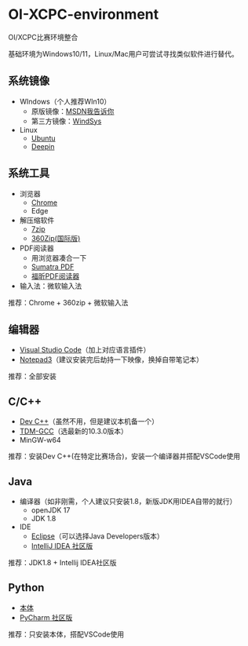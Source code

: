 # OI-XCPC-environment

OI/XCPC比赛环境整合

基础环境为Windows10/11，Linux/Mac用户可尝试寻找类似软件进行替代。

## 系统镜像

* WIndows（个人推荐WIn10）
  * 原版镜像：[MSDN我告诉你](https://msdn.itellyou.cn/)
  * 第三方镜像：[WindSys](https://windsys.win/)
* Linux
  * [Ubuntu](https://ubuntu.com/download/desktop)
  * [Deepin](https://www.deepin.org/zh/download/)

## 系统工具

* 浏览器
  * [Chrome](https://www.google.com/intl/zh-CN/chrome/?standalone=1)
  * Edge
* 解压缩软件
  * [7zip](https://sparanoid.com/lab/7z/)
  * [360Zip(国际版)]()
* PDF阅读器
  * 用浏览器凑合一下
  * [Sumatra PDF](https://www.sumatrapdfreader.org/free-pdf-reader)
  * [福昕PDF阅读器](https://www.foxitsoftware.cn/pdf-reader/)
* 输入法：微软输入法

推荐：Chrome + 360zip + 微软输入法

## 编辑器

* [Visual Studio Code](https://code.visualstudio.com/)（加上对应语言插件）
* [Notepad3](https://www.rizonesoft.com/downloads/notepad3/)（建议安装完后劫持一下映像，换掉自带笔记本）

推荐：全部安装

## C/C++

* [Dev C++](https://pc.qq.com/detail/16/detail_163136.html)（虽然不用，但是建议本机备一个）
* [TDM-GCC](https://sourceforge.net/projects/tdm-gcc/)（选最新的10.3.0版本）
* MinGW-w64

推荐：安装Dev C++(在特定比赛场合)，安装一个编译器并搭配VSCode使用

## Java

* 编译器（如非刚需，个人建议只安装1.8，新版JDK用IDEA自带的就行）
  * openJDK 17
  * JDK 1.8
* IDE
  * [Eclipse](https://www.eclipse.org/downloads/packages/)（可以选择Java Developers版本）
  * [IntelliJ IDEA 社区版](https://www.jetbrains.com/idea/download/#section=windows)

推荐：JDK1.8 + Intellij IDEA社区版

## Python

* [本体](https://www.python.org/downloads/)
* [PyCharm 社区版](https://www.jetbrains.com/pycharm/download/#section=windows)

推荐：只安装本体，搭配VSCode使用
